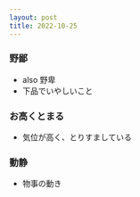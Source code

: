 ```yaml
---
layout: post
title: 2022-10-25
---
```


### 野鄙
- also 野卑
- 下品でいやしいこと

### お高くとまる
- 気位が高く、とりすましている

### 動静
- 物事の動き

